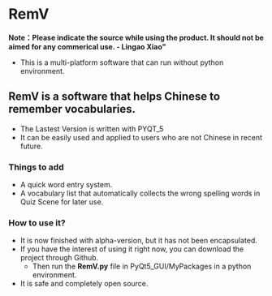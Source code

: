# RemV
**Note：Please indicate the source while using the product. It should not be aimed for any commerical use. - Lingao Xiao"**
- This is a multi-platform software that can run without python environment.
## RemV is a software that helps Chinese to remember vocabularies.
- The Lastest Version is written with PYQT_5
- It can be easily used and applied to users who are not Chinese in recent future. 
### Things to add
- A quick word entry system.
- A vocabulary list that automatically collects the wrong spelling words in Quiz Scene for later use.
### How to use it?
- It is now finished with alpha-version, but it has not been encapsulated. 
- If you have the interest of using it right now, you can download the project through Github.
  - Then run the **RemV.py** file in PyQt5_GUI/MyPackages in a python environment.
- It is safe and completely open source. 
